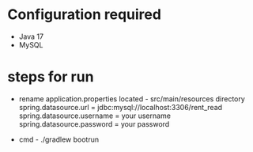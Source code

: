 # Configuration required
- Java 17
- MySQL

# steps for run

- rename application.properties located - src/main/resources directory
   spring.datasource.url = jdbc:mysql://localhost:3306/rent_read
   spring.datasource.username = your username
   spring.datasource.password = your password

- cmd - ./gradlew bootrun